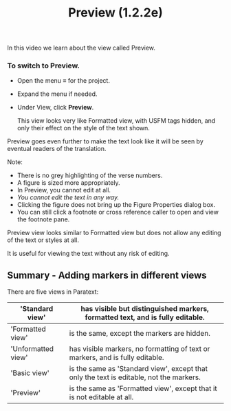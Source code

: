﻿---
title: Preview (1.2.2e)
---
In this video we learn about the view called Preview.

### To switch to Preview.

-   Open the menu **≡** for the project.
-   Expand the menu if needed.
-   Under View, click **Preview**.

    This view looks very like Formatted view, with USFM tags hidden, and only their effect on the style of the text shown.

Preview goes even further to make the text look like it will be seen by eventual readers of the translation.

Note:

-   There is no grey highlighting of the verse numbers.
-   A figure is sized more appropriately.
-   In Preview, you cannot edit at all.
-   *You cannot edit the text in any way.*
-   Clicking the figure does not bring up the Figure Properties dialog box.
-   You can still click a footnote or cross reference caller to open and view the footnote pane.

Preview view looks similar to Formatted view but does not allow any editing of the text or styles at all.

It is useful for viewing the text without any risk of editing.

## Summary - Adding markers in different views

There are five views in Paratext:

| 'Standard view'    | has visible but distinguished markers,  formatted text,  and is fully editable.         |
|--------------------|-----------------------------------------------------------------------------------------|
| 'Formatted view'   | is the same, except the markers are hidden.                                             |
| 'Unformatted view' | has visible markers, no formatting of text or markers, and is fully editable.           |
| 'Basic view'       | is the same as 'Standard view', except that only the text is editable, not the markers. |
| 'Preview'          | is the same as 'Formatted view', except that it is not editable at all.                 |
